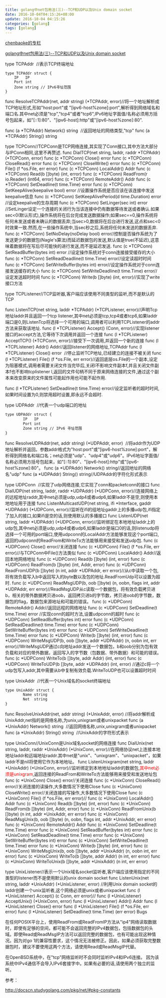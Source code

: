 ```yaml
---
title: golang中net包用法(三)--TCP和UDP以及Unix domain socket
date: 2016-10-04T04:15:26+08:00
update: 2016-10-04 04:15:26
categories: [golang]
tags: [golang]
---
```

[chenbaoke的专栏](http://blog.csdn.net/chenbaoke)

[golang中net包用法(三)--TCP和UDP以及Unix domain socket](/chenbaoke/article/details/42782473)

type TCPAddr  //表示TCP终端地址

    type TCPAddr struct {
        IP   IP
        Port int
        Zone string // IPv6寻址范围
    }

func ResolveTCPAddr(net, addr string) (\*TCPAddr, error)//将一个地址解析成TCP地址形式,形如"host:port"或 "\[ipv6-host%zone\]:port",解析得到网络域名和端口名.其中net必须是"tcp","tcp4"或者"tcp6",IPv6地址字面值/名称必须用方括号包起来，如"\[::1\]:80"、"\[ipv6-host\]:http"或"\[ipv6-host%zone\]:80".

func (a \*TCPAddr) Network() string  //返回地址的网络类型,"tcp"
func (a \*TCPAddr) String() string

type TCPConn//TCPConn是TCP网络连接,其实现了Conn接口,其中方法大部分与IPConn相同,这里不再赘述.
func DialTCP(net string, laddr, raddr \*TCPAddr) (\*TCPConn, error)
func (c \*TCPConn) Close() error
func (c \*TCPConn) CloseRead() error
func (c \*TCPConn) CloseWrite() error
func (c \*TCPConn) File() (f \*os.File, err error)
func (c \*TCPConn) LocalAddr() Addr
func (c \*TCPConn) Read(b \[\]byte) (int, error)
func (c \*TCPConn) ReadFrom(r io.Reader) (int64, error)
func (c \*TCPConn) RemoteAddr() Addr
func (c \*TCPConn) SetDeadline(t time.Time) error
func (c \*TCPConn) SetKeepAlive(keepalive bool) error //设置操作系统是否应该在该连接中发送keepalive信息
func (c \*TCPConn) SetKeepAlivePeriod(d time.Duration) error //设定keepalive的生存周期
func (c \*TCPConn) SetLinger(sec int) error //SetLinger设定一个连接的关闭行为当该连接中仍有数据等待发送或者确认.如果sec&lt;0(默认形式),操作系统将在后台完成发送数据操作;如果sec==0,操作系统将任何未发送或者未确认的数据丢弃;当sec&gt;0,数据将在后台进行发送,这点和sec&lt;0时效果一致.然而,在一些操作系统中,当sec秒之后,系统将任何未发送的数据丢弃.
func (c \*TCPConn) SetNoDelay(noDelay bool) error//控制是否操作系统为了发送更少的数据包(Nagle's算法)而延迟数据包的发送,默认值是true(不延迟),这意味着数据将在写后尽可能快的进行发送,而不是延迟发送.
func (c \*TCPConn) SetReadBuffer(bytes int) error //设定操作系统对于conn连接接受缓存的大小
func (c \*TCPConn) SetReadDeadline(t time.Time) error//设定读超时时间
func (c \*TCPConn) SetWriteBuffer(bytes int) error//设定操作系统对于conn连接发送缓存的大小
func (c \*TCPConn) SetWriteDeadline(t time.Time) error//设定发送超时时间
func (c \*TCPConn) Write(b \[\]byte) (int, error)//实现了write接口方法

type TCPListener//TCP监听器,客户端应该使用不同类型的监听,而不是默认的TCP

func ListenTCP(net string, laddr \*TCPAddr) (\*TCPListener, error)//声明Tcp地址laddr并且返回一个tcp listener,其中net必须是tcp,tcp4或者tcp6,如果laddr端口是0,则ListenTcp将选择一个可用的端口,调用者可以利用TCPListener的addr方法来获取该地址.
func (l \*TCPListener) Accept() (Conn, error)//实现listener接口的accept方法,它等待下次调用并返回一个连接
func (l \*TCPListener) AcceptTCP() (\*TCPConn, error)//接受下一次调用,并返回一个新的连接
func (l \*TCPListener) Addr() Addr//返回listener的网络地址,TCPAddr
func (l \*TCPListener) Close() error  //停止监听TCP地址,已经建立的连接不被关闭
func (l \*TCPListener) File() (f \*os.File, err error)//返回底层os.File的一个副本,设定为阻塞模式,调用者需要关闭文件当完毕后,关闭l不影响文件副本f,并且关闭文件副本f也不影响tcplistener l,返回的文件句柄不同于原来网络连接的文件,通过这个副本来改变原来的文件属性可能起作用也可能不起作用.

func (l \*TCPListener) SetDeadline(t time.Time) error//设定监听者的超时时间,如果时间设置为0,则禁用超时设置,即永远不会超时.

type UDPAddr  //代表一个udp端口的地址

``` html
type UDPAddr struct {
        IP   IP
        Port int
        Zone string // IPv6 寻址范围
}
```

func ResolveUDPAddr(net, addr string) (\*UDPAddr, error)  //将addr作为UDP地址解析并返回。参数addr格式为"host:port"或"\[ipv6-host%zone\]:port"，解析得到网络名和端口名；net必须是"udp"、"udp4"或"udp6"。IPv6地址字面值/名称必须用方括号包起来，如"\[::1\]:80"、"\[ipv6-host\]:http"或"\[ipv6-host%zone\]:80"。
func (a \*UDPAddr) Network() string//返回地址的网络名"udp"
func (a \*UDPAddr) String() string//UDPAddr的字符化形式表示

type UDPConn  //实现了udp网络连接,它实现了conn和packetconn的接口
func DialUDP(net string, laddr, raddr \*UDPAddr) (\*UDPConn, error)//连接网络上的远程地址raddr,其中net必须是udp,udp4或者udp6,如果laddr不是空,则使用本地地址用于连接
func ListenMulticastUDP(net string, ifi \*Interface, gaddr \*UDPAddr) (\*UDPConn, error)//监听在ifi的组地址gaddr上的多播udp包,ifi指定了加入的接口,如果ifi是空的话,则使用默认的多播接口
func ListenUDP(net string, laddr \*UDPAddr) (\*UDPConn, error)//监听绑定在本地地址laddr上的udp包,其中net必须是udp,udp4或者udp6,如果laddr是端口0的话,则listenudp将选择一个可用的port端口,使用udpconn的LocalAddr方法能够发现这个port端口,返回的udpconn的ReadFrom和WriteTo方法能够用来接受和发送udp包.
func (c \*UDPConn) Close() error//关闭连接
func (c \*UDPConn) File() (f \*os.File, err error)//与TCPConn中File()方法类似
func (c \*UDPConn) LocalAddr() Addr//返回本地网络地址
func (c \*UDPConn) Read(b \[\]byte) (int, error)
func (c \*UDPConn) ReadFrom(b \[\]byte) (int, Addr, error)
func (c \*UDPConn) ReadFromUDP(b \[\]byte) (n int, addr \*UDPAddr, err error)//从c中读取一个包,将有效负载写入b中返回写入的byte数以及包的地址.ReadFromUdp可以设置为超时.
func (c \*UDPConn) ReadMsgUDP(b, oob \[\]byte) (n, oobn, flags int, addr \*UDPAddr, err error)//ReadMsgUDP从c读取一个数据包，将有效负载拷贝进b，相关的带外数据拷贝进oob，返回拷贝进b的字节数，拷贝进oob的字节数，数据包的flag，数据包来源地址和可能的错误。
func (c \*UDPConn) RemoteAddr() Addr//返回远程的网络地址
func (c \*UDPConn) SetDeadline(t time.Time) error //实现conn的超时方法,设置udpconn的超时
func (c \*UDPConn) SetReadBuffer(bytes int) error
func (c \*UDPConn) SetReadDeadline(t time.Time) error
func (c \*UDPConn) SetWriteBuffer(bytes int) error
func (c \*UDPConn) SetWriteDeadline(t time.Time) error
func (c \*UDPConn) Write(b \[\]byte) (int, error)
func (c \*UDPConn) WriteMsgUDP(b, oob \[\]byte, addr \*UDPAddr) (n, oobn int, err error)//WriteMsgUDP通过c向地址addr发送一个数据包，b和oob分别为包有效负载和对应的带外数据，返回写入的字节数（包数据、带外数据）和可能的错误。
func (c \*UDPConn) WriteTo(b \[\]byte, addr Addr) (int, error)
func (c \*UDPConn) WriteToUDP(b \[\]byte, addr \*UDPAddr) (int, error) //通过c将一个udp包写入addr,其中需要从b中复制有效负载.WriteToUDP也可以设置超时时间

type UnixAddr  //代表一个Unix域名的socket终端地址

``` html
type UnixAddr struct {
        Name string
        Net  string
}
```

func ResolveUnixAddr(net, addr string) (\*UnixAddr, error) //将addr解析成UnixAddr,net指的是网络名称,为unix,unixgram或者unixpacket
func (a \*UnixAddr) Network() string  //返回网络名称,unix,unixgram或者unixpacket
func (a \*UnixAddr) String() string  //UnixAddr的字符形式表示

type UnixConn//UnixConn是Unix域名socket的网络连接
func DialUnix(net string, laddr, raddr \*UnixAddr) (\*UnixConn, error)//在网络协议net上连接本地地址laddr和远端地址raddr.其中net是"unix"、"unixgram"、"unixpacket"，如果laddr不是nil将使用它作为本地地址。
func ListenUnixgram(net string, laddr \*UnixAddr) (\*UnixConn, error)//监听绑定到本地地址laddr的数据包,<span style="color:#FF0000">其中net必须是unixgram</span>,返回连接的ReadFrom和WriteTo方法能够用来接受和发送地址包
func (c \*UnixConn) Close() error//关闭连接
func (c \*UnixConn) CloseRead() error//关闭连接的读操作,大多数情况下使用Close
func (c \*UnixConn) CloseWrite() error//关闭连接的写操作,大多数情况下使用Close
func (c \*UnixConn) File() (f \*os.File, err error)//
func (c \*UnixConn) LocalAddr() Addr
func (c \*UnixConn) Read(b \[\]byte) (int, error)
func (c \*UnixConn) ReadFrom(b \[\]byte) (int, Addr, error)
func (c \*UnixConn) ReadFromUnix(b \[\]byte) (n int, addr \*UnixAddr, err error)
func (c \*UnixConn) ReadMsgUnix(b, oob \[\]byte) (n, oobn, flags int, addr \*UnixAddr, err error)
func (c \*UnixConn) RemoteAddr() Addr
func (c \*UnixConn) SetDeadline(t time.Time) error
func (c \*UnixConn) SetReadBuffer(bytes int) error
func (c \*UnixConn) SetReadDeadline(t time.Time) error
func (c \*UnixConn) SetWriteBuffer(bytes int) error
func (c \*UnixConn) SetWriteDeadline(t time.Time) error
func (c \*UnixConn) Write(b \[\]byte) (int, error)
func (c \*UnixConn) WriteMsgUnix(b, oob \[\]byte, addr \*UnixAddr) (n, oobn int, err error)
func (c \*UnixConn) WriteTo(b \[\]byte, addr Addr) (n int, err error)
func (c \*UnixConn) WriteToUnix(b \[\]byte, addr \*UnixAddr) (n int, err error)

type UnixListener//表示一个Unix域名socket监听者,客户端应该使用指定的不同类型的listener而不是使用默认的unix domain socket
func ListenUnix(net string, laddr \*UnixAddr) (\*UnixListener, error) //利用Unix domain socket的laddr创建一个unix监听者,这个网络必须是unix或者unixpacket
func (l \*UnixListener) Accept() (c Conn, err error)//
func (l \*UnixListener) AcceptUnix() (\*UnixConn, error)
func (l \*UnixListener) Addr() Addr
func (l \*UnixListener) Close() error
func (l \*UnixListener) File() (f \*os.File, err error)
func (l \*UnixListener) SetDeadline(t time.Time) (err error)
Bugs

在任何POSIX平台上，使用ReadFrom或ReadFromIP方法从"ip4"网络读取数据时，即使有足够的空间，都可能不会返回完整的IPv4数据包，包括数据包的头域。即使Read或ReadMsgIP方法可以返回完整的数据包，也有可能出现这种情况。因为对go 1的兼容性要求，这个情况无法被修正。因此，如果必须获取完整数据包时，建议不要使用这两个方法，请使用Read或ReadMsgIP代替。

在OpenBSD系统中，在"tcp"网络监听时不会同时监听IPv4和IPv6连接。 因为该系统中IPv4通信不会导入IPv6套接字中。如果有必要的话,请使用两个独立的监听。

参考：

<http://docscn.studygolang.com/pkg/net/#pkg-constants>
